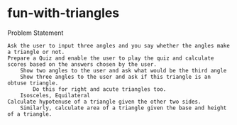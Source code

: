 # fun-with-triangles

Problem Statement

    Ask the user to input three angles and you say whether the angles make a triangle or not.
    Prepare a Quiz and enable the user to play the quiz and calculate scores based on the answers chosen by the user.
        Show two angles to the user and ask what would be the third angle
        Show three angles to the user and ask if this triangle is an obtuse triangle.
            Do this for right and acute triangles too.
        Isosceles, Equilateral
    Calculate hypotenuse of a triangle given the other two sides.
        Similarly, calculate area of a triangle given the base and height of a triangle.
